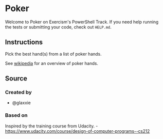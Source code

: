 # Poker

Welcome to Poker on Exercism's PowerShell Track.
If you need help running the tests or submitting your code, check out `HELP.md`.

## Instructions

Pick the best hand(s) from a list of poker hands.

See [wikipedia][poker-hands] for an overview of poker hands.

[poker-hands]: https://en.wikipedia.org/wiki/List_of_poker_hands

## Source

### Created by

- @glaxxie

### Based on

Inspired by the training course from Udacity. - https://www.udacity.com/course/design-of-computer-programs--cs212